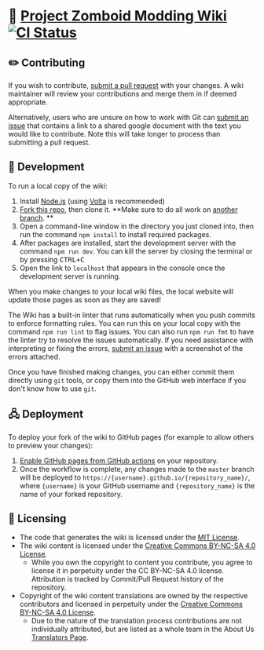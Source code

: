 # 📖 [Project Zomboid Modding Wiki](https://maxwasunavailable.github.io/ProjectZomboidModdingWiki/) &nbsp;[![CI Status](https://github.com/MaxWasUnavailable/ProjectZomboidModdingWiki/workflows/Wiki%20CI/badge.svg)](https://github.com/MaxWasUnavailable/ProjectZomboidModdingWiki/actions)

## ✏️ Contributing

If you wish to contribute, [submit a pull request](https://github.com/MaxWasUnavailable/ProjectZomboidModdingWiki/pulls)
with your changes. A wiki maintainer will review your contributions and merge them in if deemed appropriate.

Alternatively, users who are unsure on how to work with Git
can [submit an issue](https://github.com/MaxWasUnavailable/ProjectZomboidModdingWiki/issues)
that contains a link to a shared google document with the text you would like to contribute. Note this will take longer
to process than submitting a pull request.

[//]: # (### 🌐 Localization &nbsp;[![Crowdin]&#40;https://badges.crowdin.net/bsmg-wiki/localized.svg&#41;]&#40;https://crowdin.com/project/bsmg-wiki&#41;)

[//]: # ()
[//]: # (Translation efforts are managed using [Crowdin]&#40;https://crowdin.com/project/bsmg-wiki&#41;.)

[//]: # (There you can see the status of each language available that needs translating.)

[//]: # (#### Want to Help Translate?)

[//]: # ()
[//]: # ([Apply Here]&#40;https://forms.gle/e3BqA3poMjESARe76&#41; and make sure you are in)

[//]: # (the [BSMG Discord]&#40;https://discord.gg/beatsabermods&#41;. We will be in touch!)

[//]: # ()
[//]: # (If you don't see your language available on Crowdin you can still [apply]&#40;https://forms.gle/e3BqA3poMjESARe76&#41; and we)

[//]: # (will add it once you are accepted!)

## 🧪 Development

To run a local copy of the wiki:

1. Install [Node.js](https://nodejs.org/en/download/) (using [Volta](https://volta.sh/) is recommended)
2. [Fork this repo](https://guides.github.com/activities/forking/), then clone it. **Make sure to do all work
   on [another branch](https://help.github.com/en/github/collaborating-with-issues-and-pull-requests/creating-and-deleting-branches-within-your-repository#creating-a-branch).
   **
3. Open a command-line window in the directory you just cloned into, then run the command `npm install` to install
   required packages.
4. After packages are installed, start the development server with the command `npm run dev`. You can kill the server by
   closing the terminal or by pressing <kbd>CTRL+C</kbd>
5. Open the link to `localhost` that appears in the console once the development server is running.

When you make changes to your local wiki files, the local website will update those pages as soon as they are saved!

The Wiki has a built-in linter that runs automatically when you push commits to enforce formatting rules. You can run
this on your local copy with the command `npm run lint` to flag issues. You can also run `npm run fmt` to have the
linter try to resolve the issues automatically. If you need assistance with interpreting or fixing the
errors, [submit an issue](https://github.com/MaxWasUnavailable/ProjectZomboidModdingWiki/issues) with a screenshot of
the errors attached.

Once you have finished making changes, you can either commit them directly using `git` tools, or copy them into the
GitHub web interface if you don't know how to use `git`.

## 🖧 Deployment

To deploy your fork of the wiki to GitHub pages (for example to allow others to preview your changes):

1. [Enable GitHub pages from GitHub actions](https://docs.github.com/en/pages/getting-started-with-github-pages/configuring-a-publishing-source-for-your-github-pages-site#publishing-with-a-custom-github-actions-workflow)
   on your repository.
2. Once the workflow is complete, any changes made to the `master` branch will be deployed to
   `https://{username}.github.io/{repository_name}/`, where `{username}` is your GitHub username and `{repository_name}`
   is the name of your forked repository.

## 🔐 Licensing

- The code that generates the wiki is licensed under
  the [MIT License](https://github.com/MaxWasUnavailable/ProjectZomboidModdingWiki/blob/master/LICENSE).
- The wiki content is licensed under
  the [Creative Commons BY-NC-SA 4.0 License](https://github.com/MaxWasUnavailable/ProjectZomboidModdingWiki/blob/master/wiki/LICENSE).
  - While you own the copyright to content you contribute, you agree to license it in perpetuity under the CC BY-NC-SA
    4.0 license. Attribution is tracked by Commit/Pull Request history of the repository.
- Copyright of the wiki content translations are owned by the respective contributors and licensed in perpetuity under
  the [Creative Commons BY-NC-SA 4.0 License](https://github.com/MaxWasUnavailable/ProjectZomboidModdingWiki/blob/master/wiki/LICENSE).
  - Due to the nature of the translation process contributions are not individually attributed, but are listed as a
    whole team in the About Us [Translators Page](/wiki/about/translators.md).
